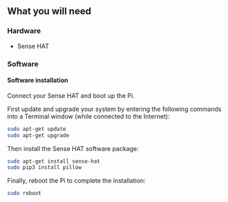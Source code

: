 ## What you will need

### Hardware

* Sense HAT

### Software

#### Software installation

Connect your Sense HAT and boot up the Pi.

First update and upgrade your system by entering the following commands into a Terminal window (while connected to the Internet):

```bash
sudo apt-get update
sudo apt-get upgrade
```

Then install the Sense HAT software package:

```bash
sudo apt-get install sense-hat
sudo pip3 install pillow
```

Finally, reboot the Pi to complete the installation:

```bash
sudo reboot
```
